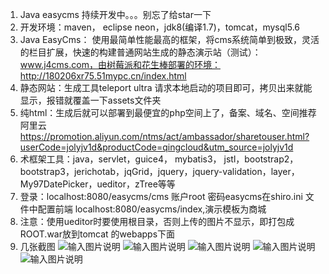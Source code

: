  1. Java easycms  持续开发中。。。别忘了给star一下
 2. 开发环境：maven， eclipse neon，jdk8(编译1.7)，tomcat，mysql5.6
 3. Java EasyCms： 使用最简单性能最高的框架，将cms系统简单到极致，灵活的栏目扩展，快速的构建普通网站生成的静态演示站（测试）： www.j4cms.com，由树莓派和花生棒部署的环境：http://180206xr75.51mypc.cn/index.html
 4. 静态网站：生成工具teleport ultra 请求本地启动的项目即可，拷贝出来就能显示，报错就覆盖一下assets文件夹
 5. 纯html：生成后就可以部署到最便宜的php空间上了，备案、域名、空间推荐阿里云 https://promotion.aliyun.com/ntms/act/ambassador/sharetouser.html?userCode=jolyjv1d&productCode=qingcloud&utm_source=jolyjv1d
 6. 术框架工具：java，servlet，guice4， mybatis3， jstl，bootstrap2，bootstrap3，jerichotab，jqGrid，jquery，jquery-validation，layer，My97DatePicker，ueditor，zTree等等
 7. 登录：localhost:8080/easycms/cms  账户root 密码easycms在shiro.ini 文件中配置前端 localhost:8080/easycms/index,演示模板为商城
 8. 注意：使用ueditor时要使用根目录，否则上传的图片不显示，即打包成 ROOT.war放到tomcat 的webapps下面
 9. 几张截图
![输入图片说明](https://git.oschina.net/uploads/images/2017/0812/113713_60f5d724_370580.png "QQ图片20170812111809.png")
![输入图片说明](https://git.oschina.net/uploads/images/2017/0812/113721_66620f65_370580.png "QQ图片20170812113229.png")
![输入图片说明](https://git.oschina.net/uploads/images/2017/0812/113730_fc5ca86f_370580.png "QQ图片20170729165140.png")
![输入图片说明](https://git.oschina.net/uploads/images/2017/0812/113738_6364e2b1_370580.png "QQ图片20170812073235.png")
![输入图片说明](https://git.oschina.net/uploads/images/2017/0812/113745_752d6023_370580.png "QQ图片20170812073303.png")